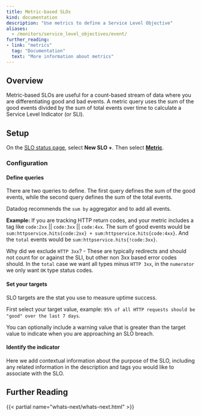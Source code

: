 ```yaml
---
title: Metric-based SLOs
kind: documentation
description: "Use metrics to define a Service Level Objective"
aliases:
  - /monitors/service_level_objectives/event/
further_reading:
- link: "metrics"
  tag: "Documentation"
  text: "More information about metrics"
---
```


## Overview

Metric-based SLOs are useful for a count-based stream of data where you are differentiating good and bad events. 
A metric query uses the sum of the good events divided by the sum of total events over time to calculate a Service Level Indicator (or SLI).

## Setup

On the [SLO status page][1], select **New SLO +**. Then select [**Metric**][2].

### Configuration

#### Define queries

There are two queries to define. The first query defines the sum of the good events, while the second query defines the sum of
the total events.

Datadog recommends the `sum by` aggregator and to add all events.

**Example:** If you are tracking HTTP return codes, and your metric includes a tag like `code:2xx` || `code:3xx` || `code:4xx`.
The sum of good events would be `sum:httpservice.hits{code:2xx} + sum:httpservice.hits{code:4xx}`. And the `total` events
would be `sum:httpservice.hits{!code:3xx}`. 

Why did we exclude `HTTP 3xx`? - These are typically redirects and should not count for or against the SLI, but other non 3xx
based error codes should. In the `total` case we want all types minus `HTTP 3xx`, in the `numerator` we only want `OK` type
status codes.

#### Set your targets

SLO targets are the stat you use to measure uptime success.

First select your target value, example: `95% of all HTTP requests should be "good" over the last 7 days`.

You can optionally include a warning value that is greater than the target value to indicate when you are approaching
an SLO breach.

#### Identify the indicator

Here we add contextual information about the purpose of the SLO, including any related information
in the description and tags you would like to associate with the SLO.

## Further Reading

{{< partial name="whats-next/whats-next.html" >}}

[1]: https://app.datadoghq.com/slo
[2]: https://app.datadoghq.com/slo/new/metric
